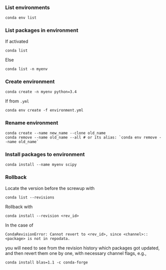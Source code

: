 ### List environments

```
conda env list
```


### List packages in environment

If activated

```
conda list
```

Else

```
conda list -n myenv
```


### Create environment

```
conda create -n myenv python=3.4
```

If from `.yml`

```
conda env create -f environment.yml
```


### Rename environment

```
conda create --name new_name --clone old_name
conda remove --name old_name --all # or its alias: `conda env remove --name old_name`
```


### Install packages to environment

```
conda install --name myenv scipy
```


### Rollback

Locate the version before the screwup with

```
conda list --revisions
```

Rollback with

```
conda install --revision <rev_id>
```

In the case of

```
CondaRevisionError: Cannot revert to <rev_id>, since <channel>::<package> is not in repodata.
```

you will need to see from the revision history which packages got updated, and then revert them one by one, with necessary channel flags, e.g.,

```
conda install blas=1.1 -c conda-forge
```
